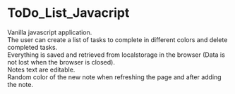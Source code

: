 # ToDo_List_Javacript
Vanilla javascript application. <br/>
The user can create a list of tasks to complete in different colors and delete completed tasks. <br/>
Everything is saved and retrieved from localstorage in the browser (Data is not lost when the browser is closed). <br/>
Notes text are editable. <br/>
Random color of the new note when refreshing the page and after adding the note.
